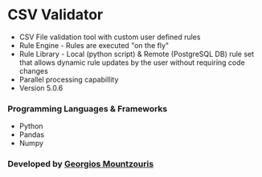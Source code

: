# CSV Validator

* CSV File validation tool with custom user defined rules
* Rule Engine - Rules are executed "on the fly"
* Rule Library - Local (python script) & Remote (PostgreSQL DB) rule set that allows dynamic rule updates by the user without requiring code changes
* Parallel processing capabillity
* Version 5.0.6

### Programming Languages & Frameworks
- Python
- Pandas
- Numpy

### Developed by [Georgios Mountzouris](mailto:gmountzouris@efka.gov.gr)
